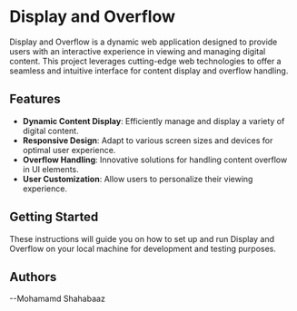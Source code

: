# Display and Overflow

Display and Overflow is a dynamic web application designed to provide users with an interactive experience in viewing and managing digital content. This project leverages cutting-edge web technologies to offer a seamless and intuitive interface for content display and overflow handling.

## Features

- **Dynamic Content Display**: Efficiently manage and display a variety of digital content.
- **Responsive Design**: Adapt to various screen sizes and devices for optimal user experience.
- **Overflow Handling**: Innovative solutions for handling content overflow in UI elements.
- **User Customization**: Allow users to personalize their viewing experience.

## Getting Started

These instructions will guide you on how to set up and run Display and Overflow on your local machine for development and testing purposes.

## Authors

--Mohamamd Shahabaaz
